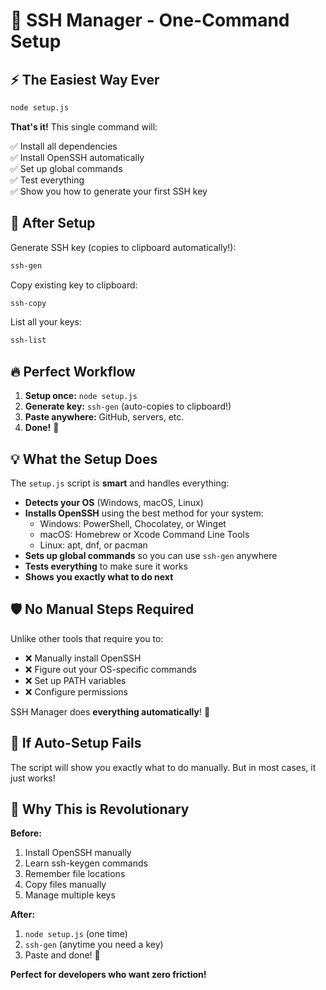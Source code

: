 # 🚀 SSH Manager - One-Command Setup

## ⚡ **The Easiest Way Ever**

```bash
node setup.js
```

**That's it!** This single command will:

✅ Install all dependencies  
✅ Install OpenSSH automatically  
✅ Set up global commands  
✅ Test everything  
✅ Show you how to generate your first SSH key  

## 🎯 **After Setup**

Generate SSH key (copies to clipboard automatically!):
```bash
ssh-gen
```

Copy existing key to clipboard:
```bash
ssh-copy
```

List all your keys:
```bash
ssh-list
```

## 🔥 **Perfect Workflow**

1. **Setup once:** `node setup.js`
2. **Generate key:** `ssh-gen` (auto-copies to clipboard!)
3. **Paste anywhere:** GitHub, servers, etc.
4. **Done!** 🎉

## 💡 **What the Setup Does**

The `setup.js` script is **smart** and handles everything:

- **Detects your OS** (Windows, macOS, Linux)
- **Installs OpenSSH** using the best method for your system:
  - Windows: PowerShell, Chocolatey, or Winget
  - macOS: Homebrew or Xcode Command Line Tools
  - Linux: apt, dnf, or pacman
- **Sets up global commands** so you can use `ssh-gen` anywhere
- **Tests everything** to make sure it works
- **Shows you exactly what to do next**

## 🛡️ **No Manual Steps Required**

Unlike other tools that require you to:
- ❌ Manually install OpenSSH
- ❌ Figure out your OS-specific commands
- ❌ Set up PATH variables
- ❌ Configure permissions

SSH Manager does **everything automatically**! 🎉

## 🔧 **If Auto-Setup Fails**

The script will show you exactly what to do manually. But in most cases, it just works!

## 🎯 **Why This is Revolutionary**

**Before:** 
1. Install OpenSSH manually
2. Learn ssh-keygen commands
3. Remember file locations
4. Copy files manually
5. Manage multiple keys

**After:**
1. `node setup.js` (one time)
2. `ssh-gen` (anytime you need a key)
3. Paste and done! 🚀

**Perfect for developers who want zero friction!**
